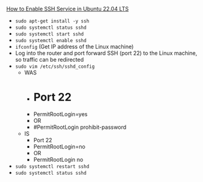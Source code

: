 [How to Enable SSH Service in Ubuntu 22.04 LTS](https://ubuntuhandbook.org/index.php/2022/04/enable-ssh-ubuntu-22-04)<br />

* `sudo apt-get install -y ssh`
* `sudo systemctl status sshd`
* `sudo systemctl start sshd`
* `sudo systemctl enable sshd`
* `ifconfig` (Get IP address of the Linux machine)
* Log into the router and port forward SSH (port 22) to the Linux machine, so traffic can be redirected
* `sudo vim /etc/ssh/sshd_config`
  * WAS
    * # Port 22
    * PermitRootLogin=yes
    * OR
    * #PermitRootLogin prohibit-password
  * IS
    * Port 22
    * PermitRootLogin=no
    * OR
    * PermitRootLogin no
* `sudo systemctl restart sshd`
* `sudo systemctl status sshd`
